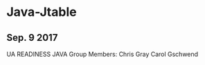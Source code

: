 # Java-Jtable
## Sep. 9 2017

UA READINESS JAVA
Group Members: Chris Gray
               Carol Gschwend
